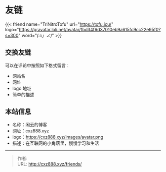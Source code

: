 # 友链


{{< friend name="TriNitroTofu" url="<https://tofu.icu/>" logo="<https://gravatar.loli.net/avatar/fbd34f6d37010eb9a615fc9cc22e95f0?s=300>" word="_(:з」∠)_" >}}

## 交换友链

可以在评论中按照如下格式留言：

- 网站名
- 网址
- logo 地址
- 简单的描述

## 本站信息

- 名称：闲云的博客
- 网址：cxz888.xyz
- logo：<https://cxz888.xyz/images/avatar.png>
- 描述：在互联网的小角落里，慢慢学习和生活


---

> 作者: <no value>  
> URL: http://cxz888.xyz/friends/  

